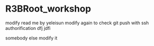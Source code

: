 # R3BRoot_workshop
modify read me by yeleisun
modify again to check git push with ssh authorification
dfj
jdfi


somebody else modify it
